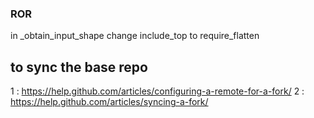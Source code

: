 ### ROR

in _obtain_input_shape change include_top to require_flatten




## to sync the base repo

1 : https://help.github.com/articles/configuring-a-remote-for-a-fork/
2 : https://help.github.com/articles/syncing-a-fork/

